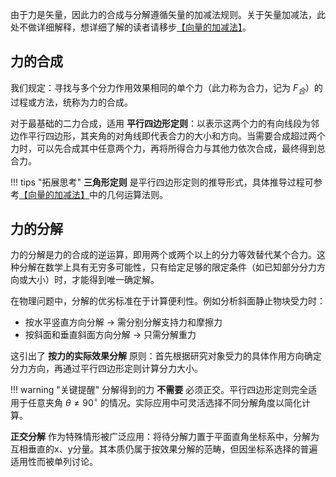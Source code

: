 由于力是矢量，因此力的合成与分解遵循矢量的加减法规则。关于矢量加减法，此处不做详细解释，想详细了解的读者请移步[【向量的加减法】](https://note.goodfish.site/IPhO/%E5%90%91%E9%87%8F/#_4)。

## 力的合成

我们规定：寻找与多个分力作用效果相同的单个力（此力称为合力，记为 $F_合$）的过程或方法，统称为力的合成。

对于最基础的二力合成，适用 **平行四边形定则**：以表示这两个力的有向线段为邻边作平行四边形，其夹角的对角线即代表合力的大小和方向。当需要合成超过两个力时，可以先合成其中任意两个力，再将所得合力与其他力依次合成，最终得到总合力。

!!! tips "拓展思考"
    **三角形定则** 是平行四边形定则的推导形式，具体推导过程可参考[【向量的加减法】](https://note.goodfish.site/IPhO/%E5%90%91%E9%87%8F/#_4)中的几何运算法则。

## 力的分解

力的分解是力的合成的逆运算，即用两个或两个以上的分力等效替代某个合力。这种分解在数学上具有无穷多可能性，只有给定足够的限定条件（如已知部分分力方向或大小）时，才能得到唯一确定解。

在物理问题中，分解的优劣标准在于计算便利性。例如分析斜面静止物块受力时：
- 按水平竖直方向分解 → 需分别分解支持力和摩擦力
- 按斜面和垂直斜面方向分解 → 只需分解重力  

这引出了 **按力的实际效果分解** 原则：首先根据研究对象受力的具体作用方向确定分力方向，再通过平行四边形定则计算分力大小。

!!! warning "关键提醒"
    分解得到的力 **不需要** 必须正交。平行四边形定则完全适用于任意夹角 $\theta \ne 90^\circ$ 的情况。实际应用中可灵活选择不同分解角度以简化计算。

**正交分解** 作为特殊情形被广泛应用：将待分解力置于平面直角坐标系中，分解为互相垂直的x、y分量。其本质仍属于按效果分解的范畴，但因坐标系选择的普遍适用性而被单列讨论。
